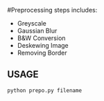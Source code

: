 #Preprocessing steps includes:

- Greyscale
- Gaussian Blur
- B&W Conversion
- Deskewing Image
- Removing Border

## USAGE
```
python prepo.py filename
```
